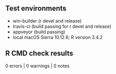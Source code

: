 ## Test environments

* win-builder (r devel and release)
* travis-ci (build passing for r devel and release)
* appveyor (build passing)
* local macOS Sierra 10.12.6; R version 3.4.2

## R CMD check results

0 errors | 0 warnings | 0 notes
